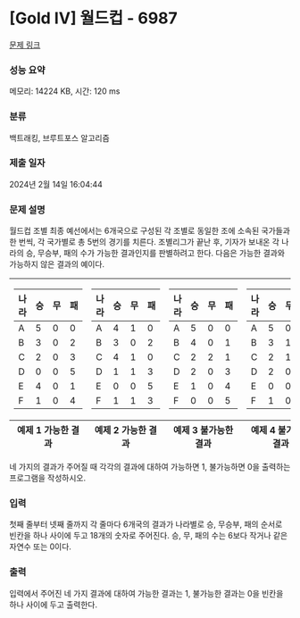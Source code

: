 # [Gold IV] 월드컵 - 6987 

[문제 링크](https://www.acmicpc.net/problem/6987) 

### 성능 요약

메모리: 14224 KB, 시간: 120 ms

### 분류

백트래킹, 브루트포스 알고리즘

### 제출 일자

2024년 2월 14일 16:04:44

### 문제 설명

<p>월드컵 조별 최종 예선에서는 6개국으로 구성된 각 조별로 동일한 조에 소속된 국가들과 한 번씩, 각 국가별로 총 5번의 경기를 치른다. 조별리그가 끝난 후, 기자가 보내온 각 나라의 승, 무승부, 패의 수가 가능한 결과인지를 판별하려고 한다. 다음은 가능한 결과와 가능하지 않은 결과의 예이다.</p>

<table class="table table-bordered" style="width: 100%;">
	<tbody>
		<tr>
			<td style="text-align: center; width: 25%;">
			<table class="table table-bordered td-center th-center">
				<thead>
					<tr>
						<th>나라</th>
						<th>승</th>
						<th>무</th>
						<th>패</th>
					</tr>
				</thead>
				<tbody>
					<tr>
						<td>A</td>
						<td>5</td>
						<td>0</td>
						<td>0</td>
					</tr>
					<tr>
						<td>B</td>
						<td>3</td>
						<td>0</td>
						<td>2</td>
					</tr>
					<tr>
						<td>C</td>
						<td>2</td>
						<td>0</td>
						<td>3</td>
					</tr>
					<tr>
						<td>D</td>
						<td>0</td>
						<td>0</td>
						<td>5</td>
					</tr>
					<tr>
						<td>E</td>
						<td>4</td>
						<td>0</td>
						<td>1</td>
					</tr>
					<tr>
						<td>F</td>
						<td>1</td>
						<td>0</td>
						<td>4</td>
					</tr>
				</tbody>
			</table>
			</td>
			<td style="text-align: center; width: 25%;">
			<table class="table table-bordered td-center th-center">
				<thead>
					<tr>
						<th>나라</th>
						<th>승</th>
						<th>무</th>
						<th>패</th>
					</tr>
				</thead>
				<tbody>
					<tr>
						<td>A</td>
						<td>4</td>
						<td>1</td>
						<td>0</td>
					</tr>
					<tr>
						<td>B</td>
						<td>3</td>
						<td>0</td>
						<td>2</td>
					</tr>
					<tr>
						<td>C</td>
						<td>4</td>
						<td>1</td>
						<td>0</td>
					</tr>
					<tr>
						<td>D</td>
						<td>1</td>
						<td>1</td>
						<td>3</td>
					</tr>
					<tr>
						<td>E</td>
						<td>0</td>
						<td>0</td>
						<td>5</td>
					</tr>
					<tr>
						<td>F</td>
						<td>1</td>
						<td>1</td>
						<td>3</td>
					</tr>
				</tbody>
			</table>
			</td>
			<td style="text-align: center; width: 25%;">
			<table class="table table-bordered td-center th-center">
				<thead>
					<tr>
						<th>나라</th>
						<th>승</th>
						<th>무</th>
						<th>패</th>
					</tr>
				</thead>
				<tbody>
					<tr>
						<td>A</td>
						<td>5</td>
						<td>0</td>
						<td>0</td>
					</tr>
					<tr>
						<td>B</td>
						<td>4</td>
						<td>0</td>
						<td>1</td>
					</tr>
					<tr>
						<td>C</td>
						<td>2</td>
						<td>2</td>
						<td>1</td>
					</tr>
					<tr>
						<td>D</td>
						<td>2</td>
						<td>0</td>
						<td>3</td>
					</tr>
					<tr>
						<td>E</td>
						<td>1</td>
						<td>0</td>
						<td>4</td>
					</tr>
					<tr>
						<td>F</td>
						<td>0</td>
						<td>0</td>
						<td>5</td>
					</tr>
				</tbody>
			</table>
			</td>
			<td style="text-align: center; width: 25%;">
			<table class="table table-bordered td-center th-center">
				<thead>
					<tr>
						<th>나라</th>
						<th>승</th>
						<th>무</th>
						<th>패</th>
					</tr>
				</thead>
				<tbody>
					<tr>
						<td>A</td>
						<td>5</td>
						<td>0</td>
						<td>0</td>
					</tr>
					<tr>
						<td>B</td>
						<td>3</td>
						<td>1</td>
						<td>1</td>
					</tr>
					<tr>
						<td>C</td>
						<td>2</td>
						<td>1</td>
						<td>1</td>
					</tr>
					<tr>
						<td>D</td>
						<td>2</td>
						<td>0</td>
						<td>3</td>
					</tr>
					<tr>
						<td>E</td>
						<td>0</td>
						<td>0</td>
						<td>5</td>
					</tr>
					<tr>
						<td>F</td>
						<td>1</td>
						<td>0</td>
						<td>4</td>
					</tr>
				</tbody>
			</table>
			</td>
		</tr>
	</tbody>
	<tfoot>
		<tr>
			<th style="text-align: center; width: 25%;">예제 1 가능한 결과</th>
			<th style="text-align: center; width: 25%;">예제 2 가능한 결과</th>
			<th style="text-align: center; width: 25%;">예제 3 불가능한 결과</th>
			<th style="text-align: center; width: 25%;">예제 4 불가능한 결과</th>
		</tr>
	</tfoot>
</table>

<p>네 가지의 결과가 주어질 때 각각의 결과에 대하여 가능하면 1, 불가능하면 0을 출력하는 프로그램을 작성하시오.</p>

### 입력 

 <p>첫째 줄부터 넷째 줄까지 각 줄마다 6개국의 결과가 나라별로 승, 무승부, 패의 순서로 빈칸을 하나 사이에 두고 18개의 숫자로 주어진다. 승, 무, 패의 수는 6보다 작거나 같은 자연수 또는 0이다.</p>

### 출력 

 <p>입력에서 주어진 네 가지 결과에 대하여 가능한 결과는 1, 불가능한 결과는 0을 빈칸을 하나 사이에 두고 출력한다.</p>

